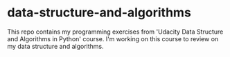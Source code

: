 # data-structure-and-algorithms

This repo contains my programming exercises from 'Udacity Data Structure and Algorithms in Python' course.
I'm working on this course to review on my data structure and algorithms. 
